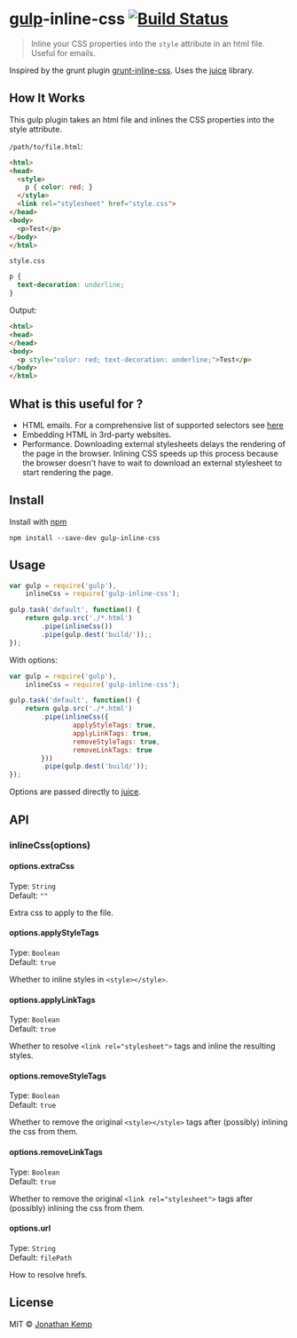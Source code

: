 # [gulp](https://github.com/wearefractal/gulp)-inline-css [![Build Status](https://travis-ci.org/jonkemp/gulp-inline-css.png?branch=master)](https://travis-ci.org/jonkemp/gulp-inline-css)

> Inline your CSS properties into the `style` attribute in an html file. Useful for emails.

Inspired by the grunt plugin [grunt-inline-css](https://github.com/jgallen23/grunt-inline-css). Uses the [juice](https://github.com/andrewrk/juice) library.

## How It Works

This gulp plugin takes an html file and inlines the CSS properties into the style attribute.

`/path/to/file.html`:
```html
<html>
<head>
  <style>
    p { color: red; }
  </style>
  <link rel="stylesheet" href="style.css">
</head>
<body>
  <p>Test</p>
</body>
</html>
```

`style.css`
```css
p {
  text-decoration: underline;
}
```

Output:
```html
<html>
<head>
</head>
<body>
  <p style="color: red; text-decoration: underline;">Test</p>
</body>
</html>
```

## What is this useful for ?

- HTML emails. For a comprehensive list of supported selectors see
[here](http://www.campaignmonitor.com/css/)
- Embedding HTML in 3rd-party websites.
- Performance. Downloading external stylesheets delays the rendering of the page in the browser. Inlining CSS speeds up this process because the browser doesn't have to wait to download an external stylesheet to start rendering the page.


## Install

Install with [npm](https://npmjs.org/package/gulp-inline-css)

```
npm install --save-dev gulp-inline-css
```


## Usage

```js
var gulp = require('gulp'),
    inlineCss = require('gulp-inline-css');

gulp.task('default', function() {
    return gulp.src('./*.html')
        .pipe(inlineCss())
        .pipe(gulp.dest('build/'));;
});
```

With options:

```js
var gulp = require('gulp'),
    inlineCss = require('gulp-inline-css');

gulp.task('default', function() {
    return gulp.src('./*.html')
        .pipe(inlineCss({
	        	applyStyleTags: true,
	        	applyLinkTags: true,
	        	removeStyleTags: true,
	        	removeLinkTags: true
        }))
        .pipe(gulp.dest('build/'));
});
```

Options are passed directly to [juice](https://github.com/andrewrk/juice).


## API

### inlineCss(options)


#### options.extraCss

Type: `String`  
Default: `""`

Extra css to apply to the file.


#### options.applyStyleTags

Type: `Boolean`  
Default: `true`

Whether to inline styles in `<style></style>`.


#### options.applyLinkTags

Type: `Boolean`  
Default: `true`

Whether to resolve `<link rel="stylesheet">` tags and inline the resulting styles.


#### options.removeStyleTags

Type: `Boolean`  
Default: `true`

Whether to remove the original `<style></style>` tags after (possibly) inlining the css from them.


#### options.removeLinkTags

Type: `Boolean`  
Default: `true`

Whether to remove the original `<link rel="stylesheet">` tags after (possibly) inlining the css from them.


#### options.url

Type: `String`  
Default: `filePath`

How to resolve hrefs.


## License

MIT © [Jonathan Kemp](http://jonkemp.com)
